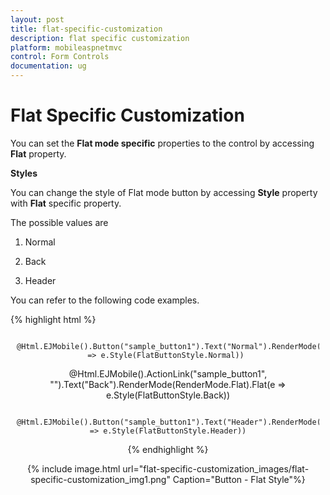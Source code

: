 ```yaml
---
layout: post
title: flat-specific-customization
description: flat specific customization
platform: mobileaspnetmvc
control: Form Controls
documentation: ug
---
```


# Flat Specific Customization

You can set the **Flat mode specific** properties to the control by accessing **Flat** property.

**Styles**

You can change the style of Flat mode button by accessing **Style** property with **Flat** specific property. 

The possible values are

1. Normal

2. Back

3. Header

You can refer to the following code examples.

{% highlight html %}

<div align="center" style="margin:10px">

            @Html.EJMobile().Button("sample_button1").Text("Normal").RenderMode(RenderMode.Flat).Flat(e => e.Style(FlatButtonStyle.Normal)) 



@Html.EJMobile().ActionLink("sample_button1", "").Text("Back").RenderMode(RenderMode.Flat).Flat(e => e.Style(FlatButtonStyle.Back))

      @Html.EJMobile().Button("sample_button1").Text("Header").RenderMode(RenderMode.Flat).Flat(e => e.Style(FlatButtonStyle.Header))

<div>


{% endhighlight %}


{% include image.html url="flat-specific-customization_images/flat-specific-customization_img1.png" Caption="Button - Flat Style"%}

